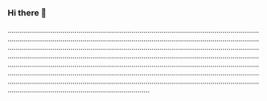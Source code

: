 ### Hi there 👋

..........................................................................................................................................................................................................................................................................................................................................................................................................................................................................................................................................................................................................................................................................................................................................................................................................................................................................................................................................................................